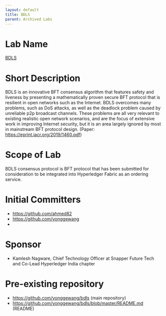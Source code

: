 ```yaml
---
layout: default
title: BDLS
parent: Archived Labs
---
```

# Lab Name
[BDLS](https://github.com/hyperledger-labs/bdls)

# Short Description
BDLS is an innovative BFT consensus algorithm that features safety and liveness by presenting a mathematically proven secure BFT protocol that is resilient in open networks such as the Internet. BDLS overcomes many problems, such as DoS attacks, as well as the deadlock problem caused by unreliable p2p broadcast channels. These problems are all very relevant to existing realistic open network scenarios, and are the focus of extensive work in improving Internet security, but it is an area largely ignored by most in mainstream BFT protocol design. 
(Paper: https://eprint.iacr.org/2019/1460.pdf)


# Scope of Lab
BDLS consensus protocol is BFT protocol that has been submitted for consideration to be integrated into Hyperledger Fabric as an ordering service. 

# Initial Committers

- https://github.com/ahmed82
- https://github.com/yonggewang
-


# Sponsor
- Kamlesh Nagware, Chief Technology Officer at Snapper Future Tech and Co-Lead Hyperledger India chapter

# Pre-existing repository

- https://github.com/yonggewang/bdls (main repository)
- https://github.com/yonggewang/bdls/blob/master/README.md (README)
 
